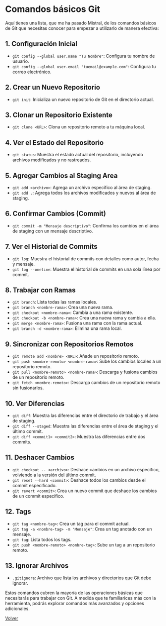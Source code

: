 # Comandos básicos Git

Aquí tienes una lista, que me ha pasado Mistral, de los comandos básicos de Git que necesitas conocer para empezar a utilizarlo de manera efectiva:

## 1. **Configuración Inicial**

- `git config --global user.name "Tu Nombre"`: Configura tu nombre de usuario.
- `git config --global user.email "tuemail@example.com"`: Configura tu correo electrónico.

## 2. **Crear un Nuevo Repositorio**

- `git init`: Inicializa un nuevo repositorio de Git en el directorio actual.

## 3. **Clonar un Repositorio Existente**

- `git clone <URL>`: Clona un repositorio remoto a tu máquina local.

## 4. **Ver el Estado del Repositorio**

- `git status`: Muestra el estado actual del repositorio, incluyendo archivos modificados y no rastreados.

## 5. **Agregar Cambios al Staging Area**

- `git add <archivo>`: Agrega un archivo específico al área de staging.
- `git add .`: Agrega todos los archivos modificados y nuevos al área de staging.

## 6. **Confirmar Cambios (Commit)**

- `git commit -m "Mensaje descriptivo"`: Confirma los cambios en el área de staging con un mensaje descriptivo.

## 7. **Ver el Historial de Commits**

- `git log`: Muestra el historial de commits con detalles como autor, fecha y mensaje.
- `git log --oneline`: Muestra el historial de commits en una sola línea por commit.

## 8. **Trabajar con Ramas**

- `git branch`: Lista todas las ramas locales.
- `git branch <nombre-rama>`: Crea una nueva rama.
- `git checkout <nombre-rama>`: Cambia a una rama existente.
- `git checkout -b <nombre-rama>`: Crea una nueva rama y cambia a ella.
- `git merge <nombre-rama>`: Fusiona una rama con la rama actual.
- `git branch -d <nombre-rama>`: Elimina una rama local.

## 9. **Sincronizar con Repositorios Remotos**

- `git remote add <nombre> <URL>`: Añade un repositorio remoto.
- `git push <nombre-remoto> <nombre-rama>`: Sube los cambios locales a un repositorio remoto.
- `git pull <nombre-remoto> <nombre-rama>`: Descarga y fusiona cambios de un repositorio remoto.
- `git fetch <nombre-remoto>`: Descarga cambios de un repositorio remoto sin fusionarlos.

## 10. **Ver Diferencias**

- `git diff`: Muestra las diferencias entre el directorio de trabajo y el área de staging.
- `git diff --staged`: Muestra las diferencias entre el área de staging y el último commit.
- `git diff <commit1> <commit2>`: Muestra las diferencias entre dos commits.

## 11. **Deshacer Cambios**

- `git checkout -- <archivo>`: Deshace cambios en un archivo específico, volviendo a la versión del último commit.
- `git reset --hard <commit>`: Deshace todos los cambios desde el commit especificado.
- `git revert <commit>`: Crea un nuevo commit que deshace los cambios de un commit específico.

## 12. **Tags**

- `git tag <nombre-tag>`: Crea un tag para el commit actual.
- `git tag -a <nombre-tag> -m "Mensaje"`: Crea un tag anotado con un mensaje.
- `git tag`: Lista todos los tags.
- `git push <nombre-remoto> <nombre-tag>`: Sube un tag a un repositorio remoto.

## 13. **Ignorar Archivos**

- `.gitignore`: Archivo que lista los archivos y directorios que Git debe ignorar.

Estos comandos cubren la mayoría de las operaciones básicas que necesitarás para trabajar con Git. A medida que te familiarices más con la herramienta, podrás explorar comandos más avanzados y opciones adicionales.

[Volver](../README.md)
